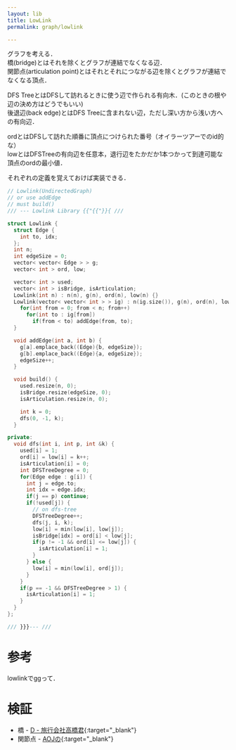 ```yaml
---
layout: lib
title: LowLink
permalink: graph/lowlink

---
```



グラフを考える．  
橋(bridge)とはそれを除くとグラフが連結でなくなる辺．  
関節点(articulation point)とはそれとそれにつながる辺を除くとグラフが連結でなくなる頂点．

DFS TreeとはDFSして訪れるときに使う辺で作られる有向木．(このときの根や辺の決め方はどうでもいい)  
後退辺(back edge)とはDFS Treeに含まれない辺，ただし深い方から浅い方への有向辺．  

ordとはDFSして訪れた順番に頂点につけられた番号（オイラーツアーでのid的な）  
lowとはDFSTreeの有向辺を任意本，退行辺をたかだか1本つかって到達可能な頂点のordの最小値．

それぞれの定義を覚えておけば実装できる．


```cpp
// Lowlink(UndirectedGraph)
// or use addEdge
// must build()
/// --- Lowlink Library {{"{{"}}{ ///

struct Lowlink {
  struct Edge {
    int to, idx;
  };
  int n;
  int edgeSize = 0;
  vector< vector< Edge > > g;
  vector< int > ord, low;

  vector< int > used;
  vector< int > isBridge, isArticulation;
  Lowlink(int n) : n(n), g(n), ord(n), low(n) {}
  Lowlink(vector< vector< int > > ig) : n(ig.size()), g(n), ord(n), low(n) {
    for(int from = 0; from < n; from++)
      for(int to : ig[from])
        if(from < to) addEdge(from, to);
  }

  void addEdge(int a, int b) {
    g[a].emplace_back((Edge){b, edgeSize});
    g[b].emplace_back((Edge){a, edgeSize});
    edgeSize++;
  }

  void build() {
    used.resize(n, 0);
    isBridge.resize(edgeSize, 0);
    isArticulation.resize(n, 0);

    int k = 0;
    dfs(0, -1, k);
  }

private:
  void dfs(int i, int p, int &k) {
    used[i] = 1;
    ord[i] = low[i] = k++;
    isArticulation[i] = 0;
    int DFSTreeDegree = 0;
    for(Edge edge : g[i]) {
      int j = edge.to;
      int idx = edge.idx;
      if(j == p) continue;
      if(!used[j]) {
        // on dfs-tree
        DFSTreeDegree++;
        dfs(j, i, k);
        low[i] = min(low[i], low[j]);
        isBridge[idx] = ord[i] < low[j];
        if(p != -1 && ord[i] <= low[j]) {
          isArticulation[i] = 1;
        }
      } else {
        low[i] = min(low[i], ord[j]);
      }
    }
    if(p == -1 && DFSTreeDegree > 1) {
      isArticulation[i] = 1;
    }
  }
};

/// }}}--- ///
```


# 参考

lowlinkでggって．

# 検証 

* 橋 - [D - 旅行会社高橋君](https://beta.atcoder.jp/contests/arc039/submissions/2136670){:target="_blank"}
* 関節点 - [AOJの](http://judge.u-aizu.ac.jp/onlinejudge/review.jsp?rid=2723146#1){:target="_blank"}

